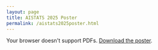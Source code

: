 ```yaml
---
layout: page
title: AISTATS 2025 Poster
permalink: /aistats2025poster.html
---
```


<object 
  data="{{ '/assets/pdf/Decision_Point_Guided_Safe_Policy_Improvement_AISTATS2025.pdf' | relative_url }}" 
  type="application/pdf" 
  width="100%" 
  height="800px">
  <p>Your browser doesn't support PDFs.  
  <a href="{{ '/assets/pdf/Decision_Point_Guided_Safe_Policy_Improvement_AISTATS2025.pdf' | relative_url }}">Download the poster</a>.</p>
</object>
 